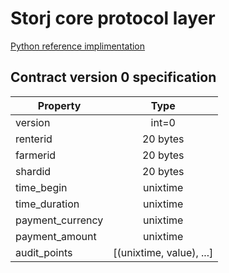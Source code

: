 # Storj core protocol layer

[Python reference implimentation](https://github.com/storj/storjprotocol)


## Contract version 0 specification

| Property          |      Type                 |
|-------------------|:-------------------------:|
| version           | int=0                     |
| renterid          | 20 bytes                  |
| farmerid          | 20 bytes                  |
| shardid           | 20 bytes                  |
| time_begin        | unixtime                  |
| time_duration     | unixtime                  |
| payment_currency  | unixtime                  |
| payment_amount    | unixtime                  |
| audit_points      | [(unixtime, value), ...]  |

